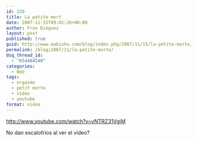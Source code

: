 ```yaml
---
id: 220
title: La petite mort
date: 2007-11-15T09:01:26+00:00
author: Fran Diéguez
layout: post
published: true
guid: http://www.mabishu.com/blog/index.php/2007/11/15/la-petite-morte/
permalink: /blog/2007/11/la-petite-morte/
dsq_thread_id:
  - "654484540"
categories:
  - Web
tags:
  - orgasmo
  - petit morte
  - video
  - youtube
format: video
---
```

<div class="aligncenter">

http://www.youtube.com/watch?v=vNTRZ31VgiM

<p>No dan escalofríos al ver el video?</p>
</div>